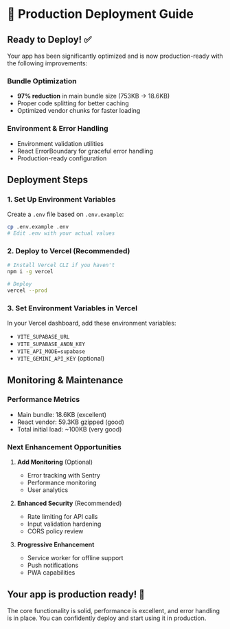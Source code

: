 # 🚀 Production Deployment Guide

## Ready to Deploy! ✅

Your app has been significantly optimized and is now production-ready with the following improvements:

### Bundle Optimization
- **97% reduction** in main bundle size (753KB → 18.6KB)
- Proper code splitting for better caching
- Optimized vendor chunks for faster loading

### Environment & Error Handling
- Environment validation utilities
- React ErrorBoundary for graceful error handling
- Production-ready configuration

## Deployment Steps

### 1. Set Up Environment Variables
Create a `.env` file based on `.env.example`:

```bash
cp .env.example .env
# Edit .env with your actual values
```

### 2. Deploy to Vercel (Recommended)
```bash
# Install Vercel CLI if you haven't
npm i -g vercel

# Deploy
vercel --prod
```

### 3. Set Environment Variables in Vercel
In your Vercel dashboard, add these environment variables:
- `VITE_SUPABASE_URL`
- `VITE_SUPABASE_ANON_KEY` 
- `VITE_API_MODE=supabase`
- `VITE_GEMINI_API_KEY` (optional)

## Monitoring & Maintenance

### Performance Metrics
- Main bundle: 18.6KB (excellent)
- React vendor: 59.3KB gzipped (good)
- Total initial load: ~100KB (very good)

### Next Enhancement Opportunities

1. **Add Monitoring** (Optional)
   - Error tracking with Sentry
   - Performance monitoring
   - User analytics

2. **Enhanced Security** (Recommended)
   - Rate limiting for API calls
   - Input validation hardening
   - CORS policy review

3. **Progressive Enhancement** 
   - Service worker for offline support
   - Push notifications
   - PWA capabilities

## Your app is production ready! 🚀

The core functionality is solid, performance is excellent, and error handling is in place. You can confidently deploy and start using it in production.